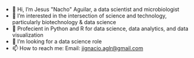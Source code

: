 - 👋 Hi, I’m Jesus "Nacho" Aguilar, a data scientist and microbiologist 
- 👀 I’m interested in the intersection of science and technology, particularly biotechnology & data science
- 🌱 Profecient in Python and R for data science, data analytics, and data visualization
- 💞️ I’m looking for a data science role
- 📫 How to reach me:
     Email: jignacio.aglr@gmail.com

<!---
jignacioa/jignacioa is a ✨ special ✨ repository because its `README.md` (this file) appears on your GitHub profile.
You can click the Preview link to take a look at your changes.
--->
